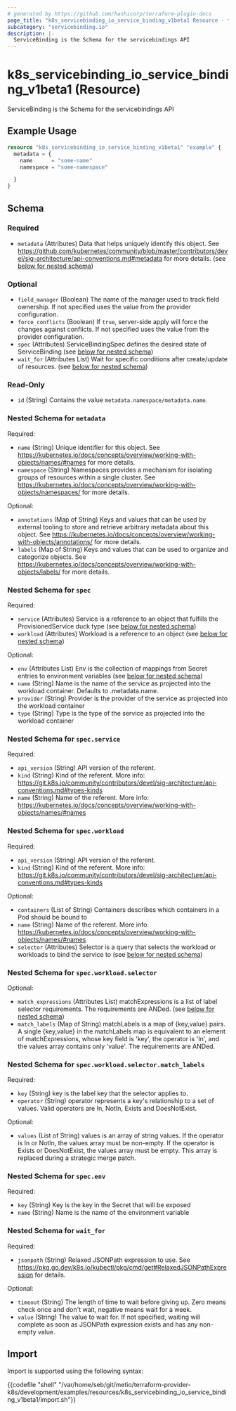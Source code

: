 ```yaml
---
# generated by https://github.com/hashicorp/terraform-plugin-docs
page_title: "k8s_servicebinding_io_service_binding_v1beta1 Resource - terraform-provider-k8s"
subcategory: "servicebinding.io"
description: |-
  ServiceBinding is the Schema for the servicebindings API
---
```


# k8s_servicebinding_io_service_binding_v1beta1 (Resource)

ServiceBinding is the Schema for the servicebindings API

## Example Usage

```terraform
resource "k8s_servicebinding_io_service_binding_v1beta1" "example" {
  metadata = {
    name      = "some-name"
    namespace = "some-namespace"

  }
}
```

<!-- schema generated by tfplugindocs -->
## Schema

### Required

- `metadata` (Attributes) Data that helps uniquely identify this object. See https://github.com/kubernetes/community/blob/master/contributors/devel/sig-architecture/api-conventions.md#metadata for more details. (see [below for nested schema](#nestedatt--metadata))

### Optional

- `field_manager` (Boolean) The name of the manager used to track field ownership. If not specified uses the value from the provider configuration.
- `force_conflicts` (Boolean) If `true`, server-side apply will force the changes against conflicts. If not specified uses the value from the provider configuration.
- `spec` (Attributes) ServiceBindingSpec defines the desired state of ServiceBinding (see [below for nested schema](#nestedatt--spec))
- `wait_for` (Attributes List) Wait for specific conditions after create/update of resources. (see [below for nested schema](#nestedatt--wait_for))

### Read-Only

- `id` (String) Contains the value `metadata.namespace/metadata.name`.

<a id="nestedatt--metadata"></a>
### Nested Schema for `metadata`

Required:

- `name` (String) Unique identifier for this object. See https://kubernetes.io/docs/concepts/overview/working-with-objects/names/#names for more details.
- `namespace` (String) Namespaces provides a mechanism for isolating groups of resources within a single cluster. See https://kubernetes.io/docs/concepts/overview/working-with-objects/namespaces/ for more details.

Optional:

- `annotations` (Map of String) Keys and values that can be used by external tooling to store and retrieve arbitrary metadata about this object. See https://kubernetes.io/docs/concepts/overview/working-with-objects/annotations/ for more details.
- `labels` (Map of String) Keys and values that can be used to organize and categorize objects. See https://kubernetes.io/docs/concepts/overview/working-with-objects/labels/ for more details.


<a id="nestedatt--spec"></a>
### Nested Schema for `spec`

Required:

- `service` (Attributes) Service is a reference to an object that fulfills the ProvisionedService duck type (see [below for nested schema](#nestedatt--spec--service))
- `workload` (Attributes) Workload is a reference to an object (see [below for nested schema](#nestedatt--spec--workload))

Optional:

- `env` (Attributes List) Env is the collection of mappings from Secret entries to environment variables (see [below for nested schema](#nestedatt--spec--env))
- `name` (String) Name is the name of the service as projected into the workload container.  Defaults to .metadata.name.
- `provider` (String) Provider is the provider of the service as projected into the workload container
- `type` (String) Type is the type of the service as projected into the workload container

<a id="nestedatt--spec--service"></a>
### Nested Schema for `spec.service`

Required:

- `api_version` (String) API version of the referent.
- `kind` (String) Kind of the referent. More info: https://git.k8s.io/community/contributors/devel/sig-architecture/api-conventions.md#types-kinds
- `name` (String) Name of the referent. More info: https://kubernetes.io/docs/concepts/overview/working-with-objects/names/#names


<a id="nestedatt--spec--workload"></a>
### Nested Schema for `spec.workload`

Required:

- `api_version` (String) API version of the referent.
- `kind` (String) Kind of the referent. More info: https://git.k8s.io/community/contributors/devel/sig-architecture/api-conventions.md#types-kinds

Optional:

- `containers` (List of String) Containers describes which containers in a Pod should be bound to
- `name` (String) Name of the referent. More info: https://kubernetes.io/docs/concepts/overview/working-with-objects/names/#names
- `selector` (Attributes) Selector is a query that selects the workload or workloads to bind the service to (see [below for nested schema](#nestedatt--spec--workload--selector))

<a id="nestedatt--spec--workload--selector"></a>
### Nested Schema for `spec.workload.selector`

Optional:

- `match_expressions` (Attributes List) matchExpressions is a list of label selector requirements. The requirements are ANDed. (see [below for nested schema](#nestedatt--spec--workload--selector--match_expressions))
- `match_labels` (Map of String) matchLabels is a map of {key,value} pairs. A single {key,value} in the matchLabels map is equivalent to an element of matchExpressions, whose key field is 'key', the operator is 'In', and the values array contains only 'value'. The requirements are ANDed.

<a id="nestedatt--spec--workload--selector--match_expressions"></a>
### Nested Schema for `spec.workload.selector.match_labels`

Required:

- `key` (String) key is the label key that the selector applies to.
- `operator` (String) operator represents a key's relationship to a set of values. Valid operators are In, NotIn, Exists and DoesNotExist.

Optional:

- `values` (List of String) values is an array of string values. If the operator is In or NotIn, the values array must be non-empty. If the operator is Exists or DoesNotExist, the values array must be empty. This array is replaced during a strategic merge patch.




<a id="nestedatt--spec--env"></a>
### Nested Schema for `spec.env`

Required:

- `key` (String) Key is the key in the Secret that will be exposed
- `name` (String) Name is the name of the environment variable



<a id="nestedatt--wait_for"></a>
### Nested Schema for `wait_for`

Required:

- `jsonpath` (String) Relaxed JSONPath expression to use. See https://pkg.go.dev/k8s.io/kubectl/pkg/cmd/get#RelaxedJSONPathExpression for details.

Optional:

- `timeout` (String) The length of time to wait before giving up. Zero means check once and don't wait, negative means wait for a week.
- `value` (String) The value to wait for. If not specified, waiting will complete as soon as JSONPath expression exists and has any non-empty value.

## Import

Import is supported using the following syntax:

{{codefile "shell" "/var/home/seb/git/metio/terraform-provider-k8s/development/examples/resources/k8s_servicebinding_io_service_binding_v1beta1/import.sh"}}
